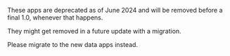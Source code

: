 These apps are deprecated as of June 2024 and will be removed before a final 1.0, whenever that happens.

They might get removed in a future update with a migration.

Please migrate to the new data apps instead.
